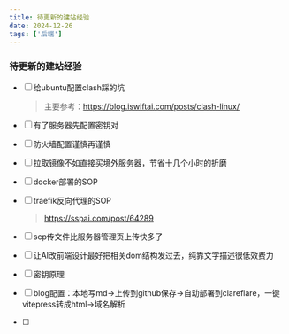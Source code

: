 ```yaml
---
title: 待更新的建站经验
date: 2024-12-26
tags: ['后端']
---
```




### 待更新的建站经验



- [ ] 给ubuntu配置clash踩的坑

  > 主要参考：https://blog.iswiftai.com/posts/clash-linux/

- [ ] 有了服务器先配置密钥对

- [ ] 防火墙配置谨慎再谨慎

- [ ] 拉取镜像不如直接买境外服务器，节省十几个小时的折磨

- [ ] docker部署的SOP

- [ ] traefik反向代理的SOP

  > https://sspai.com/post/64289

- [ ] scp传文件比服务器管理页上传快多了

- [ ] 让AI改前端设计最好把相关dom结构发过去，纯靠文字描述很低效费力

- [ ] 密钥原理

- [ ] blog配置：本地写md→上传到github保存→自动部署到clareflare，一键vitepress转成html→域名解析

- [ ] 





